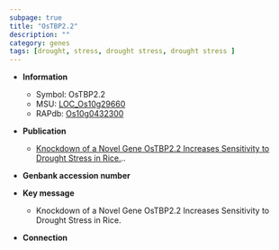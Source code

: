 ```yaml
---
subpage: true
title: "OsTBP2.2"
description: ""
category: genes
tags: [drought, stress, drought stress, drought stress ]
---
```


* **Information**  
    + Symbol: OsTBP2.2  
    + MSU: [LOC_Os10g29660](http://rice.plantbiology.msu.edu/cgi-bin/ORF_infopage.cgi?orf=LOC_Os10g29660)  
    + RAPdb: [Os10g0432300](http://rapdb.dna.affrc.go.jp/viewer/gbrowse_details/irgsp1?name=Os10g0432300)  

* **Publication**  
    + [Knockdown of a Novel Gene OsTBP2.2 Increases Sensitivity to Drought Stress in Rice.](Basel)..

* **Genbank accession number**  

* **Key message**  
    + Knockdown of a Novel Gene OsTBP2.2 Increases Sensitivity to Drought Stress in Rice.

* **Connection**  



